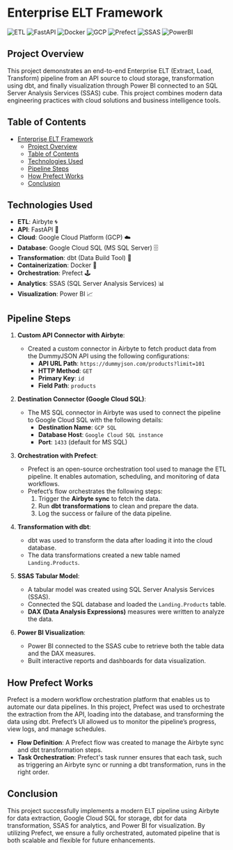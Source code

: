 
# Enterprise ELT Framework

![ETL](https://img.shields.io/badge/ETL-Airbyte-blue) ![FastAPI](https://img.shields.io/badge/API-FastAPI-green) ![Docker](https://img.shields.io/badge/Containerization-Docker-orange) ![GCP](https://img.shields.io/badge/Cloud-GCP-blue) ![Prefect](https://img.shields.io/badge/Orchestration-Prefect-purple) ![SSAS](https://img.shields.io/badge/Analytics-SSAS-yellow) ![PowerBI](https://img.shields.io/badge/Visualization-PowerBI-orange)

## Project Overview
This project demonstrates an end-to-end Enterprise ELT (Extract, Load, Transform) pipeline from an API source to cloud storage, transformation using dbt, and finally visualization through Power BI connected to an SQL Server Analysis Services (SSAS) cube. This project combines modern data engineering practices with cloud solutions and business intelligence tools.

## Table of Contents
- [Enterprise ELT Framework](#enterprise-elt-framework)
  - [Project Overview](#project-overview)
  - [Table of Contents](#table-of-contents)
  - [Technologies Used](#technologies-used)
  - [Pipeline Steps](#pipeline-steps)
  - [How Prefect Works](#how-prefect-works)
  - [Conclusion](#conclusion)

## Technologies Used
- **ETL**: Airbyte 🌀
- **API**: FastAPI 🚀
- **Cloud**: Google Cloud Platform (GCP) ☁️
- **Database**: Google Cloud SQL (MS SQL Server) 🗄️
- **Transformation**: dbt (Data Build Tool) 🔄
- **Containerization**: Docker 🐳
- **Orchestration**: Prefect 🕹️
- **Analytics**: SSAS (SQL Server Analysis Services) 📊
- **Visualization**: Power BI 📈

## Pipeline Steps
1. **Custom API Connector with Airbyte**: 
    - Created a custom connector in Airbyte to fetch product data from the DummyJSON API using the following configurations:
      - **API URL Path**: `https://dummyjson.com/products?limit=101`
      - **HTTP Method**: `GET`
      - **Primary Key**: `id`
      - **Field Path**: `products`

2. **Destination Connector (Google Cloud SQL)**:
    - The MS SQL connector in Airbyte was used to connect the pipeline to Google Cloud SQL with the following details:
      - **Destination Name**: `GCP SQL`
      - **Database Host**: `Google Cloud SQL instance`
      - **Port**: `1433` (default for MS SQL)

3. **Orchestration with Prefect**:
    - Prefect is an open-source orchestration tool used to manage the ETL pipeline. It enables automation, scheduling, and monitoring of data workflows. 
    - Prefect’s flow orchestrates the following steps:
      1. Trigger the **Airbyte sync** to fetch the data.
      2. Run **dbt transformations** to clean and prepare the data.
      3. Log the success or failure of the data pipeline.

4. **Transformation with dbt**:
    - dbt was used to transform the data after loading it into the cloud database.
    - The data transformations created a new table named `Landing.Products`.

5. **SSAS Tabular Model**:
    - A tabular model was created using SQL Server Analysis Services (SSAS). 
    - Connected the SQL database and loaded the `Landing.Products` table.
    - **DAX (Data Analysis Expressions)** measures were written to analyze the data.

6. **Power BI Visualization**:
    - Power BI connected to the SSAS cube to retrieve both the table data and the DAX measures.
    - Built interactive reports and dashboards for data visualization.

## How Prefect Works
Prefect is a modern workflow orchestration platform that enables us to automate our data pipelines. In this project, Prefect was used to orchestrate the extraction from the API, loading into the database, and transforming the data using dbt. Prefect’s UI allowed us to monitor the pipeline’s progress, view logs, and manage schedules.

- **Flow Definition**: A Prefect flow was created to manage the Airbyte sync and dbt transformation steps.
- **Task Orchestration**: Prefect's task runner ensures that each task, such as triggering an Airbyte sync or running a dbt transformation, runs in the right order.

## Conclusion
This project successfully implements a modern ELT pipeline using Airbyte for data extraction, Google Cloud SQL for storage, dbt for data transformation, SSAS for analytics, and Power BI for visualization. By utilizing Prefect, we ensure a fully orchestrated, automated pipeline that is both scalable and flexible for future enhancements.
